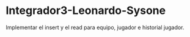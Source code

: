 # Integrador3-Leonardo-Sysone
Implementar el insert y el read para equipo, jugador e historial jugador.
